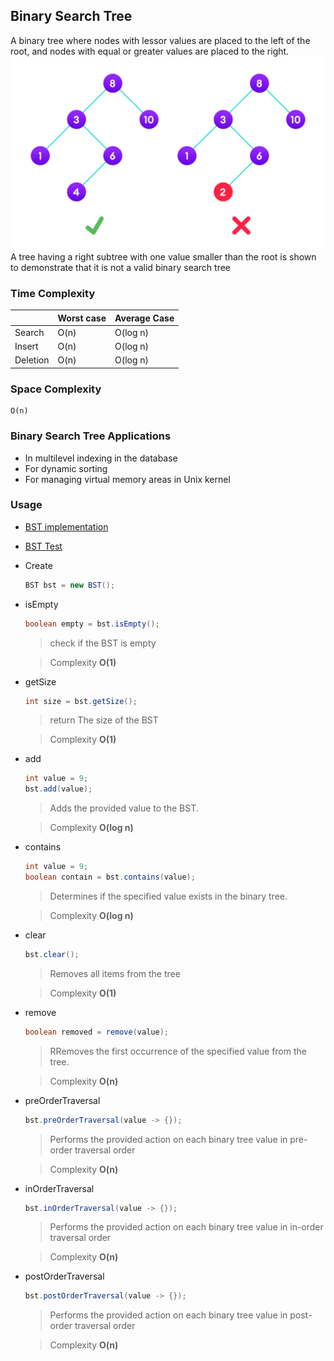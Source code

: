 ## Binary Search Tree

A binary tree where nodes with lessor values are placed to the left of the root, and nodes with equal or greater values
are placed to the right.
![BST image](../images/bst-vs-not-bst.webp)
A tree having a right subtree with one value smaller than the root is shown to demonstrate that it is not a valid binary
search tree

### Time Complexity

|          | Worst case | Average Case |
|----------|------------|--------------|
| Search   | O(n)       | O(log n)     |
| Insert   | O(n)       | O(log n)     |
| Deletion | O(n)       | O(log n)     |

### Space Complexity

    O(n)

### Binary Search Tree Applications

- In multilevel indexing in the database
- For dynamic sorting
- For managing virtual memory areas in Unix kernel

### Usage

- [BST implementation](../src/main/java/org/example/binary_tree/BST.java)
- [BST Test](../src/test/java/org/example/binary_tree/BSTTest.java)
- Create
    ```java
    BST bst = new BST();
    ```

- isEmpty
  ```java
  boolean empty = bst.isEmpty();
  ```
  > check if the BST is empty

  > Complexity **O(1)**

- getSize
  ```java
  int size = bst.getSize();
  ```
  > return The size of the BST

  > Complexity **O(1)**


- add
  ```java
  int value = 9;
  bst.add(value);
  ```
  > Adds the provided value to the BST.

  > Complexity **O(log n)**

- contains
  ```java
  int value = 9;
  boolean contain = bst.contains(value);
  ```
  > Determines if the specified value exists in the binary tree.

  > Complexity **O(log n)**

- clear
  ```java
  bst.clear();
  ```
  > Removes all items from the tree

  > Complexity **O(1)**

- remove
  ```java
  boolean removed = remove(value);
  ```
  > RRemoves the first occurrence of the specified value from the tree.

  > Complexity **O(n)**

- preOrderTraversal
  ```java
  bst.preOrderTraversal(value -> {});
  ```
  > Performs the provided action on each binary tree value in pre-order traversal order

  > Complexity **O(n)**

- inOrderTraversal
  ```java
  bst.inOrderTraversal(value -> {});
  ```
  > Performs the provided action on each binary tree value in in-order traversal order

  > Complexity **O(n)**

- postOrderTraversal
  ```java
  bst.postOrderTraversal(value -> {});
  ```
  > Performs the provided action on each binary tree value in post-order traversal order

  > Complexity **O(n)**
  